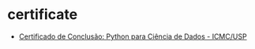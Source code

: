 # certificate

- [Certificado de Conclusão: Python para Ciência de Dados - ICMC/USP](https://github.com/duilliobovi/certificate/blob/main/DUILLIO_ICMC_Python.pdf)
